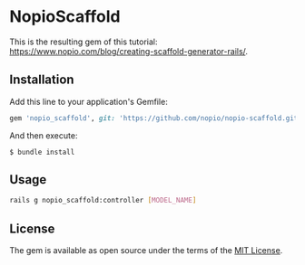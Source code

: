 # NopioScaffold

This is the resulting gem of this tutorial: https://www.nopio.com/blog/creating-scaffold-generator-rails/.

## Installation

Add this line to your application's Gemfile:

```ruby
gem 'nopio_scaffold', git: 'https://github.com/nopio/nopio-scaffold.git'
```

And then execute:

    $ bundle install

## Usage

```bash
rails g nopio_scaffold:controller [MODEL_NAME]
```

## License

The gem is available as open source under the terms of the [MIT License](http://opensource.org/licenses/MIT).
